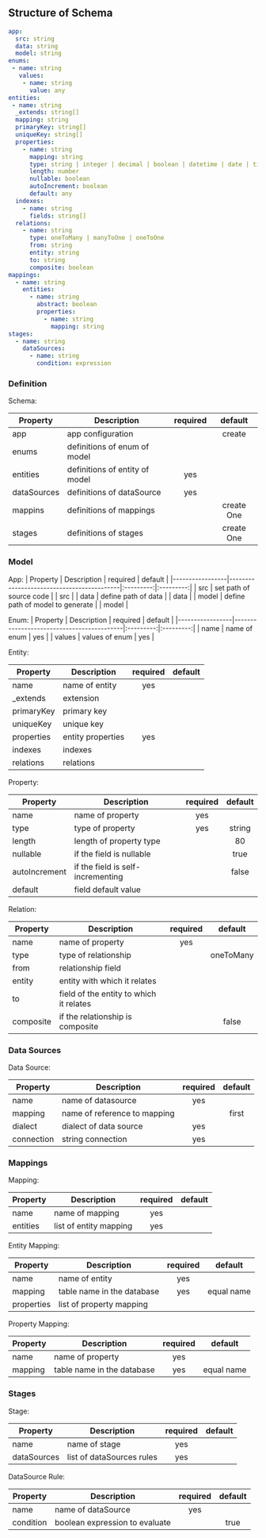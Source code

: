 
## Structure of Schema

``` yaml
app:
  src: string
  data: string
  model: string
enums:
 - name: string
   values:
    - name: string
      value: any
entities:	
 - name: string
  _extends: string[]
  mapping: string
  primaryKey: string[]
  uniqueKey: string[]
  properties:
  	- name: string		
      mapping: string
      type: string | integer | decimal | boolean | datetime | date | time
      length: number 
      nullable: boolean
      autoIncrement: boolean
      default: any
  indexes:
  	- name: string
      fields: string[]
  relations:    
    - name: string
      type: oneToMany | manyToOne | oneToOne  
      from: string
      entity: string
      to: string
      composite: boolean
mappings:
  - name: string
    entities:
      - name: string
        abstract: boolean
        properties:
          - name: string
            mapping: string
stages:
  - name: string
    dataSources:
      - name: string
        condition: expression									  		 
```

### Definition

Schema:

| Property 				|      Description					 								|	required	|	default		|
|-----------------|-------------------------------------------|:---------:|:---------:|
| app 	 				  |  app configuration            						|						|	create 		|
| enums 	 				|  definitions of enum  of model						|						|						|
| entities 				|  definitions of entity of model						| yes				|						|
| dataSources 		|  definitions of dataSource								| yes				|						|
| mappins				  |  definitions of mappings									|      			|	create One|
| stages 				  |  definitions of stages 										|      			|	create One|

### Model

App:
| Property 				|      Description					 								|	required	|	default		|
|-----------------|-------------------------------------------|:---------:|:---------:|
| src 		 				|  set path of source code									|   				|		src			|
| data 		 				|  define path of data											|   				|		data		|
| model 		 			|  define path of	model to generate					|   				|		model		|

Enum:
| Property 				|      Description					 								|	required	|	default		|
|-----------------|-------------------------------------------|:---------:|:---------:|
| name 		 				|  name of enum 														| yes				|
| values 		 			|  values of enum														| yes				|

Entity:

| Property 				|      Description					 								|	required	|	default		|
|-----------------|-------------------------------------------|:---------:|:---------:|
| name 		 				| name of entity  													| yes				|						|
| _extends 	 			| extension  																| 					|						|
| primaryKey 			| primary key 															| 					|						|
| uniqueKey 			| unique key 																| 					|						|
| properties 			| entity properties 												| yes				|						|
| indexes 				| indexes 																	| 					|						|
| relations 			| relations 																| 					|						|

Property:

| Property 				|      Description					 								|	required	|	default		|
|-----------------|-------------------------------------------|:---------:|:---------:|
| name 		 				| name of property  												| yes				|						|
| type 		 				| type of property													| yes				|	 string		|
| length 		 			| length of property type										| 					|		80			|
| nullable 		 		| if the field is nullable									| 					|		true		|
| autoIncrement		| if the field is self-incrementing					| 					|		false		|
| default 		 		| field default value												| 					|						|

Relation:

| Property 				|      Description					 								|	required	|	default		|
|-----------------|-------------------------------------------|:---------:|:---------:|
| name 		 				| name of property  												| yes				|						|
| type 		 				| type of relationship  										| 					|	oneToMany	|
| from 		 				| relationship field 												| 					|						|
| entity 		 			| entity with which it relates  						| 					|						|
| to 		 					| field of the entity to which it relates  	| 					|						|
| composite 		 	| if the relationship is composite 					|						|	  false		|

### Data Sources

Data Source:

| Property 				|      Description					 								|	required	|	default		|
|-----------------|-------------------------------------------|:---------:|:---------:|
| name 		 				| name of datasource												| yes				|						|
| mapping 				| name of reference to mapping 							|   				|	first 		|
| dialect 				| dialect of data source				    				| yes				|						|
| connection 			| string connection 				    				    | yes				|						|

### Mappings

Mapping:

| Property 				|      Description					 								|	required	|	default		|
|-----------------|-------------------------------------------|:---------:|:---------:|
| name 		 				| name of mapping  													| yes				|						|
| entities 				| list of entity mapping 				    				| yes				|						|

Entity Mapping:

| Property 				|      Description					 								|	required	|	default		|
|-----------------|-------------------------------------------|:---------:|:---------:|
| name 		 				| name of entity  													| yes				|						|
| mapping 				| table name in the database 								| yes				|equal name |
| properties			| list of property mapping  								|   				|						|

Property Mapping:

| Property 				|      Description					 								|	required	|	default		|
|-----------------|-------------------------------------------|:---------:|:---------:|
| name 		 				| name of property 													| yes				|						|
| mapping 				| table name in the database 								| yes				|equal name |

### Stages

Stage:

| Property 					|      Description					 								|	required	|	default		|
|-------------------|-------------------------------------------|:---------:|:---------:|
| name 		 					| name of stage															| yes				|						|
| dataSources   		| list of dataSources rules			    				| yes				|						|

DataSource Rule:

| Property 					|      Description					 								|	required	|	default		|
|-------------------|-------------------------------------------|:---------:|:---------:|
| name 		 					| name of dataSource												| yes				|						|
| condition     		| boolean expression to evaluate    				|   				|	 true			|
